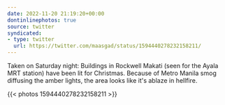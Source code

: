 ```yaml
---
date: 2022-11-20 21:19:20+00:00
dontinlinephotos: true
source: twitter
syndicated:
- type: twitter
  url: https://twitter.com/maasgad/status/1594440278232158211/
---
```


Taken on Saturday night: Buildings in Rockwell Makati (seen for the Ayala MRT station) have been lit for Christmas. Because of Metro Manila smog diffusing the amber lights, the area looks like it's ablaze in hellfire. 

{{< photos 1594440278232158211 >}}